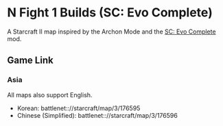 # N Fight 1 Builds (SC: Evo Complete)
A Starcraft II map inspired by the Archon Mode and the [SC: Evo Complete](https://github.com/TeamKoprulu/SCEvoComplete) mod.

## Game Link
### Asia
All maps also support English.
- Korean: battlenet:://starcraft/map/3/176595
- Chinese (Simplified): battlenet:://starcraft/map/3/176596
